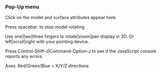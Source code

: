 ### Pop-Up menu

Click on the model and surface attributes appear here.


Press spacebar: to stop model rotating


Use one|two|three fingers to rotate|zoom|pan display in 3D.
Or left|scroll|right with your pointing device.


Press Control-Shift-J|Command-Option-J to see if the JavaScript console reports any errors


Axes: Red/Green/Blue = X/Y/Z directions
